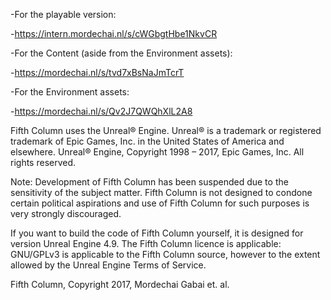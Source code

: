 -For the playable version:

-https://intern.mordechai.nl/s/cWGbgtHbe1NkvCR

-For the Content (aside from the Environment assets):

-https://mordechai.nl/s/tvd7xBsNaJmTcrT

-For the Environment assets:

-https://mordechai.nl/s/Qv2J7QWQhXlL2A8
 
 
Fifth Column uses the Unreal® Engine. Unreal® is a trademark or registered trademark of Epic Games, Inc. in the United States of America and elsewhere.
Unreal® Engine, Copyright 1998 – 2017, Epic Games, Inc. All rights reserved.

Note: Development of Fifth Column has been suspended due to the sensitivity of the subject matter. Fifth Column is not designed to condone certain political aspirations and use of Fifth Column for such purposes is very strongly discouraged.

If you want to build the code of Fifth Column yourself, it is designed for version Unreal Engine 4.9. The Fifth Column licence is applicable: GNU/GPLv3 is applicable to the Fifth Column source, however to the extent allowed by the Unreal Engine Terms of Service.

Fifth Column, Copyright 2017, Mordechai Gabai et. al.
